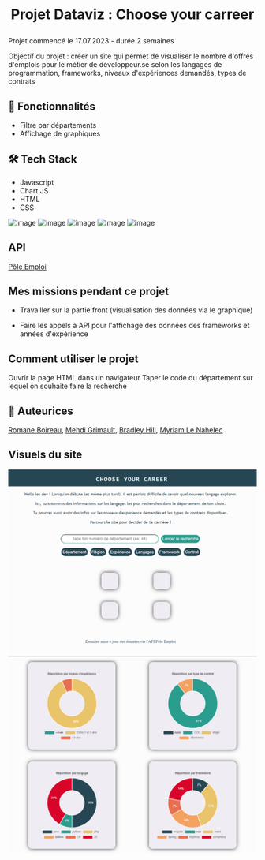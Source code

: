 
# <p align="center">Projet Dataviz : Choose your carreer</p>
  
Projet commencé le 17.07.2023 - durée 2 semaines 

Objectif du projet : créer un site qui permet de visualiser le nombre d'offres d'emplois pour le métier de développeur.se selon les langages de programmation, frameworks, niveaux d'expériences demandés, types de contrats


## 🧐 Fonctionnalités   
- Filtre par départements
- Affichage de graphiques

## 🛠️ Tech Stack
- Javascript
- Chart.JS
- HTML
- CSS
  
![image](https://img.shields.io/badge/VSCode-0078D4?style=for-the-badge&logo=visual%20studio%20code&logoColor=white 
) ![image](https://img.shields.io/badge/CSS3-1572B6?style=for-the-badge&logo=css3&logoColor=white ) ![image](https://img.shields.io/badge/HTML5-E34F26?style=for-the-badge&logo=html5&logoColor=white) ![image](https://img.shields.io/badge/JavaScript-323330?style=for-the-badge&logo=javascript&logoColor=F7DF1E )
![image](https://img.shields.io/badge/json-5E5C5C?style=for-the-badge&logo=json&logoColor=white)

## API
[Pôle Emploi](https://pole-emploi.io/data/api/offres-emploi)

## Mes missions pendant ce projet   

- Travailler sur la partie front (visualisation des données via le graphique)

- Faire les appels à API pour l'affichage des données des frameworks et années d'expérience

## Comment utiliser le projet
Ouvrir la page HTML dans un navigateur
Taper le code du département sur lequel on souhaite faire la recherche 


## 🙇 Auteurices 
[Romane Boireau](https://github.com/aanatema), [Mehdi Grimault](https://github.com/MehdiGrimault), [Bradley Hill](https://github.com/Bradley-Hill), [Myriam Le Nahelec](https://github.com/MyriamLeNahelec)  
        
## Visuels du site

![Alt text](/screenshots_app/cyc_accueil.png "accueil")
![Alt text](/screenshots_app/cyc_result_17_option.png "44")


